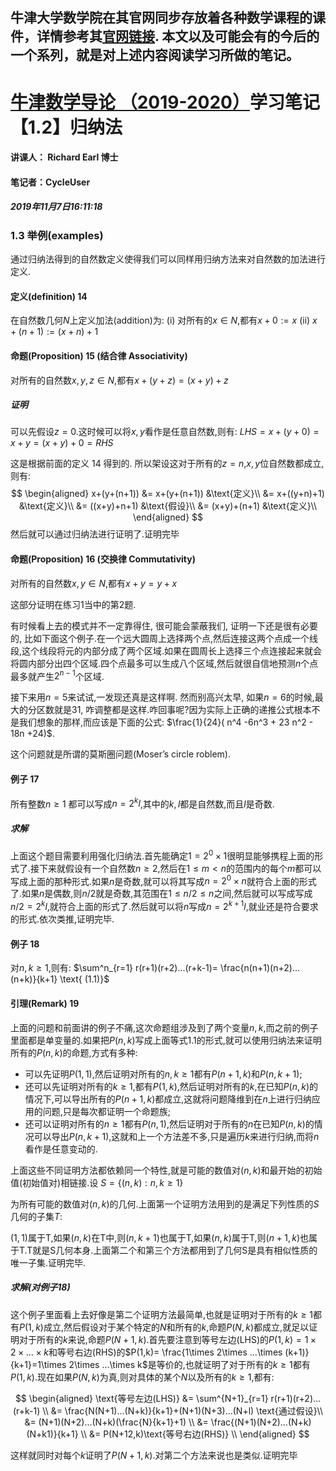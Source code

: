 牛津大学数学院在其官网同步存放着各种数学课程的课件，详情参考其[官网链接](https://courses.maths.ox.ac.uk/node/43812).
本文以及可能会有的今后的一个系列，就是对上述内容阅读学习所做的笔记。
-------------------------------------------------------------------------


# [牛津数学导论 （2019-2020）](https://courses.maths.ox.ac.uk/node/view_material/45954)学习笔记【1.2】归纳法

#### 讲课人： Richard Earl 博士
#### 笔记者：CycleUser
##### 2019年11月7日16:11:18


### 1.3 举例(examples)

通过归纳法得到的自然数定义使得我们可以同样用归纳方法来对自然数的加法进行定义.

#### 定义(definition) 14 
在自然数几何$N$上定义加法(addition)为:
(i) 对所有的$x\in N$,都有$x+0  := x$
(ii) $x+(n+1):= (x+n)+1$

#### 命题(Proposition) 15 (结合律 Associativity)
对所有的自然数$x,y,z\in N$,都有$x+(y+z)=(x+y)+z$

##### 证明

可以先假设$z=0$.这时候可以将$x,y$看作是任意自然数,则有:
$LHS =x+(y+0)=x+y=(x+y)+0=RHS$

这是根据前面的定义 14 得到的. 所以架设这对于所有的$z=n$,$x,y$位自然数都成立,则有:
$$
\begin{aligned}
x+(y+(n+1)) &=  x+(y+(n+1)) &\text{定义}\\
 &=  x+((y+n)+1) &\text{定义}\\
  &= ((x+y)+n+1)  &\text{假设}\\
   &= (x+y)+(n+1)  &\text{定义}\\
\end{aligned}
$$
然后就可以通过归纳法进行证明了.证明完毕

#### 命题(Proposition) 16 (交换律 Commutativity)
对所有的自然数$x,y\in N$,都有$x+y = y+x$

这部分证明在练习1当中的第2题.

有时候看上去的模式并不一定靠得住, 很可能会蒙蔽我们, 证明一下还是很有必要的, 比如下面这个例子.在一个远大圆周上选择两个点,然后连接这两个点成一个线段,这个线段将元的内部分成了两个区域.如果在圆周长上选择三个点连接起来就会将圆内部分出四个区域.四个点最多可以生成八个区域,然后就很自信地预测$n$个点最多就产生$2^{n-1}$个区域.

接下来用$n=5$来试试,一发现还真是这样啊. 然而别高兴太早, 如果$n=6$的时候,最大的分区数就是31, 咋调整都是这样.咋回事呢?因为实际上正确的递推公式根本不是我们想象的那样,而应该是下面的公式:
$\frac{1}{24}( n^4 -6n^3 + 23 n^2 - 18n +24)$.

这个问题就是所谓的莫斯圈问题(Moser’s circle roblem).

#### 例子 17 
所有整数$n\ge 1$ 都可以写成$n=2^kl$,其中的$k,l$都是自然数,而且$l$是奇数.

##### 求解
上面这个题目需要利用强化归纳法.首先能确定$1=2^0\times 1$很明显能够携程上面的形式了.接下来就假设有一个自然数$n\ge 2$,然后在$1\le m < n$的范围内的每个$m$都可以写成上面的那种形式.如果$n$是奇数,就可以将其写成$n=2^0 \times n$就符合上面的形式了.如果$n$是偶数,则$n/2$就是奇数,其范围在$1\le n/2 \le n$之间,然后就可以写成写成$n/2=2^k l$,就符合上面的形式了.然后就可以将$n$写成$n=2^{k+1}l$,就业还是符合要求的形式.依次类推,证明完毕.

#### 例子 18 
对$n,k\ge 1$,则有:
$\sum^n_{r=1} r(r+1)(r+2)...(r+k-1)= \frac{n(n+1)(n+2)...(n+k)}{k+1}   \text{  (1.1)}$

#### 引理(Remark) 19
上面的问题和前面讲的例子不痛,这次命题组涉及到了两个变量$n,k$,而之前的例子里面都是单变量的.如果把$P(n,k)$写成上面等式1.1的形式,就可以使用归纳法来证明所有的$P(n,k)$的命题,方式有多种:
* 可以先证明$P(1,1)$,然后证明对所有的$n,k\ge 1$都有$P(n+1,k)$和$P(n,k+1)$;
* 还可以先证明对所有的$k\ge 1$,都有$P(1,k)$,然后证明对所有的$k$,在已知$P(n,k)$的情况下,可以导出所有的$P(n+1,k)$都成立,这就将问题降维到在$n$上进行归纳应用的问题,只是每次都证明一个命题族;
* 还可以证明对所有的$n\ge 1$都有$P(n,1)$,然后证明对于所有的$n$在已知$P(n,k)$的情况可以导出$P(n,k+1)$,这就和上一个方法差不多,只是遍历$k$来进行归纳,而将$n$看作是任意变动的.

上面这些不同证明方法都依赖同一个特性,就是可能的数值对$(n,k)$和最开始的初始值(初始值对)相链接.设
$S=\{(n,k):n,k\ge 1\}$

为所有可能的数值对$(n,k)$的几何.上面第一个证明方法用到的是满足下列性质的$S$几何的子集$T$:

$(1,1)$属于T,如果$(n,k)$在T中,则$(n,k+1)$也属于T,如果$(n,k)$属于T,则$(n+1,k)$也属于T.T就是S几何本身.上面第二个和第三个方法都用到了几何S是具有相似性质的唯一子集.证明完毕.

##### 求解(对例子18)
这个例子里面看上去好像是第二个证明方法最简单,也就是证明对于所有的$k\ge 1$都有$P(1,k)$成立,然后假设对于某个特定的$N$和所有的$k$,命题$P(N,k)$都成立,就足以证明对于所有的$k$来说,命题$P(N+1,k)$.首先要注意到等号左边(LHS)的$P(1,k)=1\times 2\times ... \times k$和等号右边(RHS)的$P(1,k)= \frac{1\times 2\times ...\times (k+1)}{k+1}=1\times 2\times ...\times k$是等价的,也就证明了对于所有的$k\ge 1$都有$P(1,k)$.现在如果$P(N,k)$为真,则对具体的某个$N$以及所有的$k\ge 1$,都有:

$$
\begin{aligned}
\text{等号左边(LHS)} &= \sum^{N+1}_{r=1} r(r+1)(r+2)...(r+k-1) \\
 &= \frac{N(N+1)...(N+k)}{k+1}+(N+1)(N+3)...(N+l)  \text{通过假设}\\
  &= (N+1)(N+2)...(N+k)(\frac{N}{k+1}+1)  \\
   &=  \frac{(N+1)(N+2)...(N+k)(N+k1)}{k+1} \\
    &= P(N+12,k)\text{等号右边(RHS)}  \\
\end{aligned}
$$

这样就同时对每个$k$证明了$P(N+1,k)$.对第二个方法来说也是类似.证明完毕










